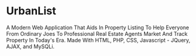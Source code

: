 # UrbanList
A Modern Web Application That Aids In Property Listing To Help Everyone From Ordinary Joes To Professional Real Estate Agents Market And Track Property In Today's Era. Made With HTML, PHP, CSS, Javascript - JQuery, AJAX, and MySQLi.
